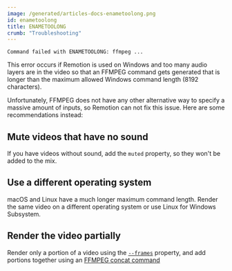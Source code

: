 ```yaml
---
image: /generated/articles-docs-enametoolong.png
id: enametoolong
title: ENAMETOOLONG
crumb: "Troubleshooting"
---
```


```
Command failed with ENAMETOOLONG: ffmpeg ...
```

This error occurs if Remotion is used on Windows and too many audio layers are in the video so that an FFMPEG command gets generated that is longer than the maximum allowed Windows command length (8192 characters).

Unfortunately, FFMPEG does not have any other alternative way to specify a massive amount of inputs, so Remotion can not fix this issue. Here are some recommendations instead:

## Mute videos that have no sound

If you have videos without sound, add the `muted` property, so they won't be added to the mix.

## Use a different operating system

macOS and Linux have a much longer maximum command length. Render the same video on a different operating system or use Linux for Windows Subsystem.

## Render the video partially

Render only a portion of a video using the [`--frames`](/docs/cli/render#--frames) property, and add portions together using an [FFMPEG concat command](https://stackoverflow.com/a/11175851)
